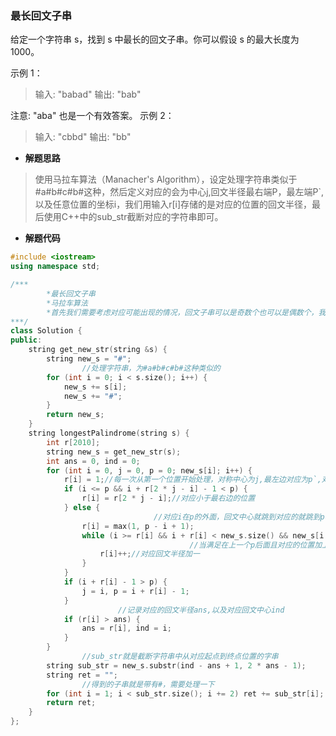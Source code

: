 ### 最长回文子串

给定一个字符串 s，找到 s 中最长的回文子串。你可以假设 s 的最大长度为 1000。

示例 1：

> 输入: "babad"
> 输出: "bab"

注意: "aba" 也是一个有效答案。
示例 2：

> 输入: "cbbd"
> 输出: "bb"

- **解题思路**

> 使用马拉车算法（Manacher's Algorithm），设定处理字符串类似于#a#b#c#b#这种，然后定义对应的会为中心j,回文半径最右端P，最左端P`,以及任意位置的坐标i，我们用输入r[i]存储的是对应的位置的回文半径，最后使用C++中的sub_str截断对应的字符串即可。

- **解题代码**

```c++
#include <iostream>
using namespace std;

/***
        *最长回文子串
        *马拉车算法
        *首先我们需要考虑对应可能出现的情况，回文子串可以是奇数个也可以是偶数个，我们采用的处理办法就是首尾要加上一个#字符，然后每一个字符每隔一个都要加上#字符
***/
class Solution {
public:
    string get_new_str(string &s) {
        string new_s = "#";
                //处理字符串，为#a#b#c#b#这种类似的
        for (int i = 0; i < s.size(); i++) {
            new_s += s[i];
            new_s += "#";
        }
        return new_s;
    }
    string longestPalindrome(string s) {
        int r[2010];
        string new_s = get_new_str(s);
        int ans = 0, ind = 0;
        for (int i = 0, j = 0, p = 0; new_s[i]; i++) {
            r[i] = 1;//每一次从第一个位置开始处理，对称中心为j,最左边对应为p`,对应最右边为p, 对应的r[i]位置可以在字串左边，字串右边，或者字串外面
            if (i <= p && i + r[2 * j - i] - 1 < p) {
                r[i] = r[2 * j - i];//对应小于最右边的位置
            } else {
                                //对应i在p的外面，回文中心就跳到对应的就跳到p右边
                r[i] = max(1, p - i + 1);
                while (i >= r[i] && i + r[i] < new_s.size() && new_s[i + r[i]] == new_s[i - r[i]]) {
                                        //当满足在上一个p后面且对应的位置加上回文半径小于对应的字符串的长度，且左右两边相等情况
                    r[i]++;//对应回文半径加一
                }
            }
            if (i + r[i] - 1 > p) {
                j = i, p = i + r[i] - 1;
            }
                        //记录对应的回文半径ans,以及对应回文中心ind
            if (r[i] > ans) {
                ans = r[i], ind = i;
            }
        }
                //sub_str就是截断字符串中从对应起点到终点位置的字串
        string sub_str = new_s.substr(ind - ans + 1, 2 * ans - 1);
        string ret = "";
                //得到的子串就是带有#，需要处理一下
        for (int i = 1; i < sub_str.size(); i += 2) ret += sub_str[i];
        return ret;
    }
};

```

